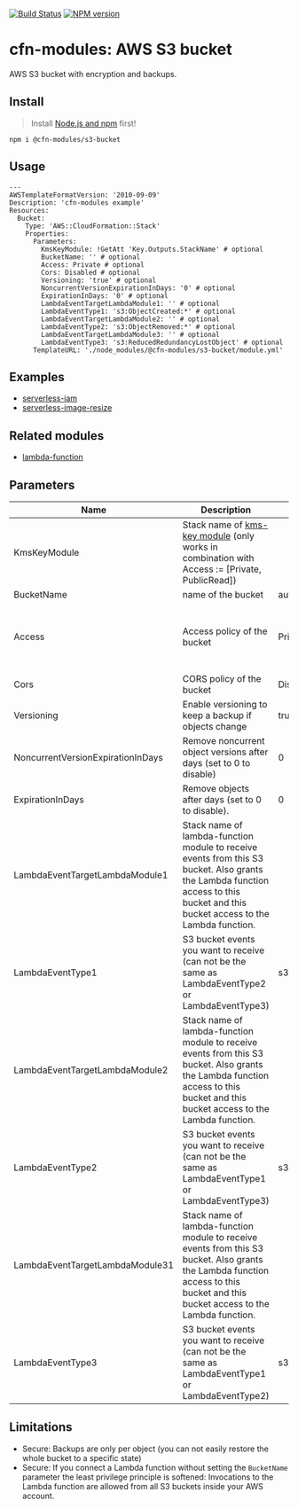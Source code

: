 [![Build Status](https://travis-ci.org/cfn-modules/s3-bucket.svg?branch=master)](https://travis-ci.org/cfn-modules/s3-bucket)
[![NPM version](https://img.shields.io/npm/v/@cfn-modules/s3-bucket.svg)](https://www.npmjs.com/package/@cfn-modules/s3-bucket)

# cfn-modules: AWS S3 bucket

AWS S3 bucket with encryption and backups.


## Install

> Install [Node.js and npm](https://nodejs.org/) first!

```
npm i @cfn-modules/s3-bucket
```

## Usage

```
---
AWSTemplateFormatVersion: '2010-09-09'
Description: 'cfn-modules example'
Resources:
  Bucket:
    Type: 'AWS::CloudFormation::Stack'
    Properties:
      Parameters:
        KmsKeyModule: !GetAtt 'Key.Outputs.StackName' # optional
        BucketName: '' # optional
        Access: Private # optional
        Cors: Disabled # optional
        Versioning: 'true' # optional
        NoncurrentVersionExpirationInDays: '0' # optional
        ExpirationInDays: '0' # optional
        LambdaEventTargetLambdaModule1: '' # optional
        LambdaEventType1: 's3:ObjectCreated:*' # optional
        LambdaEventTargetLambdaModule2: '' # optional
        LambdaEventType2: 's3:ObjectRemoved:*' # optional
        LambdaEventTargetLambdaModule3: '' # optional
        LambdaEventType3: 's3:ReducedRedundancyLostObject' # optional
      TemplateURL: './node_modules/@cfn-modules/s3-bucket/module.yml'
```

## Examples

* [serverless-iam](https://github.com/cfn-modules/docs/tree/master/examples/serverless-iam)
* [serverless-image-resize](https://github.com/cfn-modules/docs/tree/master/examples/serverless-image-resize)

## Related modules

* [lambda-function](https://github.com/cfn-modules/lambda-function)

## Parameters

<table>
  <thead>
    <tr>
      <th>Name</th>
      <th>Description</th>
      <th>Default</th>
      <th>Required?</th>
      <th>Allowed values</th>
    </tr>
  </thead>
  <tbody>
    <tr>
      <td>KmsKeyModule</td>
      <td>Stack name of <a href="https://www.npmjs.com/package/@cfn-modules/kms-key">kms-key module</a> (only works in combination with Access := [Private, PublicRead])</td>
      <td></td>
      <td>no</td>
      <td></td>
    </tr>
    <tr>
      <td>BucketName</td>
      <td>name of the bucket</td>
      <td>auto generated value</td>
      <td>no</td>
      <td></td>
    </tr>
    <tr>
      <td>Access</td>
      <td>Access policy of the bucket</td>
      <td>Private</td>
      <td>no</td>
      <td>[Private, PublicRead, CloudFrontRead, CloudFrontAccessLogWrite, ElbAccessLogWrite, ConfigWrite, CloudTrailWrite]</td>
    </tr>
    <tr>
      <td>Cors</td>
      <td>CORS policy of the bucket</td>
      <td>Disabled</td>
      <td>no</td>
      <td>[Disabled, AllowAll]</td>
    </tr>
    <tr>
      <td>Versioning</td>
      <td>Enable versioning to keep a backup if objects change</td>
      <td>true</td>
      <td>no</td>
      <td>[true, false, 'false-but-was-true']</td>
    </tr>
    <tr>
      <td>NoncurrentVersionExpirationInDays</td>
      <td>Remove noncurrent object versions after days (set to 0 to disable)</td>
      <td>0</td>
      <td>no</td>
      <td>[0-N]</td>
    </tr>
    <tr>
      <td>ExpirationInDays</td>
      <td>Remove objects after days (set to 0 to disable).</td>
      <td>0</td>
      <td>no</td>
      <td>[0-N]</td>
    </tr>
    <tr>
      <td>LambdaEventTargetLambdaModule1</td>
      <td>Stack name of lambda-function module to receive events from this S3 bucket. Also grants the Lambda function access to this bucket and this bucket access to the Lambda function.</td>
      <td></td>
      <td>no</td>
      <td></td>
    </tr>
    <tr>
      <td>LambdaEventType1</td>
      <td>S3 bucket events you want to receive (can not be the same as LambdaEventType2 or LambdaEventType3)</td>
      <td>s3:ObjectCreated:*</td>
      <td>no</td>
      <td><a href="https://docs.aws.amazon.com/AmazonS3/latest/dev/NotificationHowTo.html#notification-how-to-event-types-and-destinations">Supported event types</a></td>
    </tr>
    <tr>
      <td>LambdaEventTargetLambdaModule2</td>
      <td>Stack name of lambda-function module to receive events from this S3 bucket. Also grants the Lambda function access to this bucket and this bucket access to the Lambda function.</td>
      <td></td>
      <td>no</td>
      <td></td>
    </tr>
    <tr>
      <td>LambdaEventType2</td>
      <td>S3 bucket events you want to receive (can not be the same as LambdaEventType1 or LambdaEventType3)</td>
      <td>s3:ObjectRemoved:*</td>
      <td>no</td>
      <td><a href="https://docs.aws.amazon.com/AmazonS3/latest/dev/NotificationHowTo.html#notification-how-to-event-types-and-destinations">Supported event types</a></td>
    </tr>
    <tr>
      <td>LambdaEventTargetLambdaModule31</td>
      <td>Stack name of lambda-function module to receive events from this S3 bucket. Also grants the Lambda function access to this bucket and this bucket access to the Lambda function.</td>
      <td></td>
      <td>no</td>
      <td></td>
    </tr>
    <tr>
      <td>LambdaEventType3</td>
      <td>S3 bucket events you want to receive (can not be the same as LambdaEventType1 or LambdaEventType2)</td>
      <td>s3:ReducedRedundancyLostObject</td>
      <td>no</td>
      <td><a href="https://docs.aws.amazon.com/AmazonS3/latest/dev/NotificationHowTo.html#notification-how-to-event-types-and-destinations">Supported event types</a></td>
    </tr>
  </tbody>
</table>

## Limitations

* Secure: Backups are only per object (you can not easily restore the whole bucket to a specific state)
* Secure: If you connect a Lambda function without setting the `BucketName` parameter the least privilege principle is softened: Invocations to the Lambda function are allowed from all S3 buckets inside your AWS account.
